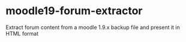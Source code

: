 moodle19-forum-extractor
========================

Extract forum content from a moodle 1.9.x backup file and present it in HTML format
